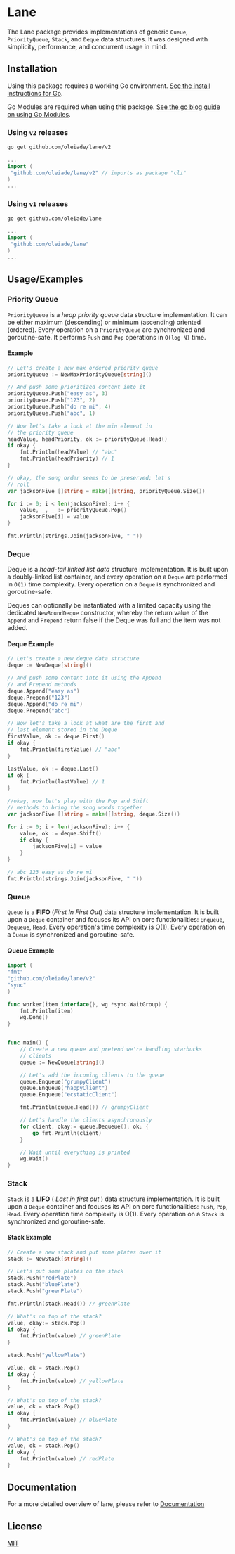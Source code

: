 # Lane

The Lane package provides implementations of generic `Queue`, `PriorityQueue`, `Stack`, and `Deque` data structures. It was designed with simplicity, performance, and concurrent usage in mind.

## Installation

Using this package requires a working Go environment. [See the install instructions for Go](http://golang.org/doc/install.html).

Go Modules are required when using this package. [See the go blog guide on using Go Modules](https://blog.golang.org/using-go-modules).

### Using `v2` releases

```bash
go get github.com/oleiade/lane/v2
```

```go
...
import (
 "github.com/oleiade/lane/v2" // imports as package "cli"
)
...
```

### Using `v1` releases

```bash
go get github.com/oleiade/lane
```

```go
...
import (
 "github.com/oleiade/lane"
)
...
```

## Usage/Examples

### Priority Queue

`PriorityQueue` is a _heap priority queue_ data structure implementation. It can be either maximum (descending) or minimum (ascending) oriented (ordered). Every operation on a `PriorityQueue` are synchronized and goroutine-safe. It performs `Push` and `Pop` operations in `O(log N)` time.

#### Example

```go
// Let's create a new max ordered priority queue
priorityQueue := NewMaxPriorityQueue[string]()

// And push some prioritized content into it
priorityQueue.Push("easy as", 3)
priorityQueue.Push("123", 2)
priorityQueue.Push("do re mi", 4)
priorityQueue.Push("abc", 1)

// Now let's take a look at the min element in
// the priority queue
headValue, headPriority, ok := priorityQueue.Head()
if okay {
    fmt.Println(headValue) // "abc"
    fmt.Println(headPriority) // 1
}

// okay, the song order seems to be preserved; let's
// roll
var jacksonFive []string = make([]string, priorityQueue.Size())

for i := 0; i < len(jacksonFive); i++ {
    value, _, _ := priorityQueue.Pop()
    jacksonFive[i] = value
}

fmt.Println(strings.Join(jacksonFive, " "))
```

### Deque

Deque is a _head-tail linked list data_ structure implementation. It is built upon a doubly-linked list container, and every operation on a `Deque` are performed in `O(1)` time complexity. Every operation on a `Deque` is synchronized and goroutine-safe.

Deques can optionally be instantiated with a limited capacity using the dedicated `NewBoundDeque` constructor, whereby the return value of the `Append` and `Prepend` return false if the Deque was full and the item was not added.

#### Deque Example

```go
// Let's create a new deque data structure
deque := NewDeque[string]()

// And push some content into it using the Append
// and Prepend methods
deque.Append("easy as")
deque.Prepend("123")
deque.Append("do re mi")
deque.Prepend("abc")

// Now let's take a look at what are the first and
// last element stored in the Deque
firstValue, ok := deque.First()
if okay {
    fmt.Println(firstValue) // "abc"
}

lastValue, ok := deque.Last()
if ok {
    fmt.Println(lastValue) // 1
}

//okay, now let's play with the Pop and Shift
// methods to bring the song words together
var jacksonFive []string = make([]string, deque.Size())

for i := 0; i < len(jacksonFive); i++ {
    value, ok := deque.Shift()
    if okay {
        jacksonFive[i] = value
    }
}

// abc 123 easy as do re mi
fmt.Println(strings.Join(jacksonFive, " "))
```

### Queue

`Queue` is a **FIFO** (_First In First Out_) data structure implementation. It is built upon a `Deque` container and focuses its API on core functionalities: `Enqueue`, `Dequeue`, `Head`. Every operation's time complexity is O(1). Every operation on a `Queue` is synchronized and goroutine-safe.

#### Queue Example

```go
import (
"fmt"
"github.com/oleiade/lane/v2"
"sync"
)

func worker(item interface{}, wg *sync.WaitGroup) {
    fmt.Println(item)
    wg.Done()
}


func main() {
    // Create a new queue and pretend we're handling starbucks
    // clients
    queue := NewQueue[string]()

    // Let's add the incoming clients to the queue
    queue.Enqueue("grumpyClient")
    queue.Enqueue("happyClient")
    queue.Enqueue("ecstaticClient")

    fmt.Println(queue.Head()) // grumpyClient

    // Let's handle the clients asynchronously
    for client, okay:= queue.Dequeue(); ok; {
        go fmt.Println(client)
    }

    // Wait until everything is printed
    wg.Wait()
}
```

### Stack

`Stack` is a **LIFO** ( _Last in first out_ ) data structure implementation. It is built upon a `Deque` container and focuses its API on core functionalities: `Push`, `Pop`, `Head`. Every operation time complexity is O(1). Every operation on a `Stack` is synchronized and goroutine-safe.

#### Stack Example

```go
// Create a new stack and put some plates over it
stack := NewStack[string]()

// Let's put some plates on the stack
stack.Push("redPlate")
stack.Push("bluePlate")
stack.Push("greenPlate")

fmt.Println(stack.Head()) // greenPlate

// What's on top of the stack?
value, okay:= stack.Pop()
if okay {
    fmt.Println(value) // greenPlate
}

stack.Push("yellowPlate")

value, ok = stack.Pop()
if okay {
    fmt.Println(value) // yellowPlate
}

// What's on top of the stack?
value, ok = stack.Pop()
if okay {
    fmt.Println(value) // bluePlate
}

// What's on top of the stack?
value, ok = stack.Pop()
if okay {
    fmt.Println(value) // redPlate
}
```

## Documentation

For a more detailed overview of lane, please refer to [Documentation](http://godoc.org/github.com/oleiade/lane)

## License

[MIT](https://choosealicense.com/licenses/mit/)

